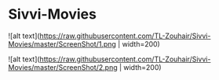 # Sivvi-Movies

![alt text](https://raw.githubusercontent.com/TL-Zouhair/Sivvi-Movies/master/ScreenShot/1.png | width=200)


![alt text](https://raw.githubusercontent.com/TL-Zouhair/Sivvi-Movies/master/ScreenShot/2.png | width=200)
